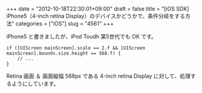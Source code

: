+++
date = "2012-10-18T22:30:01+09:00"
draft = false
title = "[iOS SDK] iPhone5（4-inch retina Display）のデバイスかどうかで、条件分岐をする方法"
categories = ["iOS"]
slug = "4561"
+++

iPhone5 と書きましたが、iPod Toudh 第5世代でも OK です。

```
if ([UIScreen mainScreen].scale == 2.f && [UIScreen mainScreen].bounds.size.height == 568.f) {
    // ...
}
```

Retina 画面 ＆ 画面縦幅 568px である 4-inch retina Display に対して、処理するようにしています。
